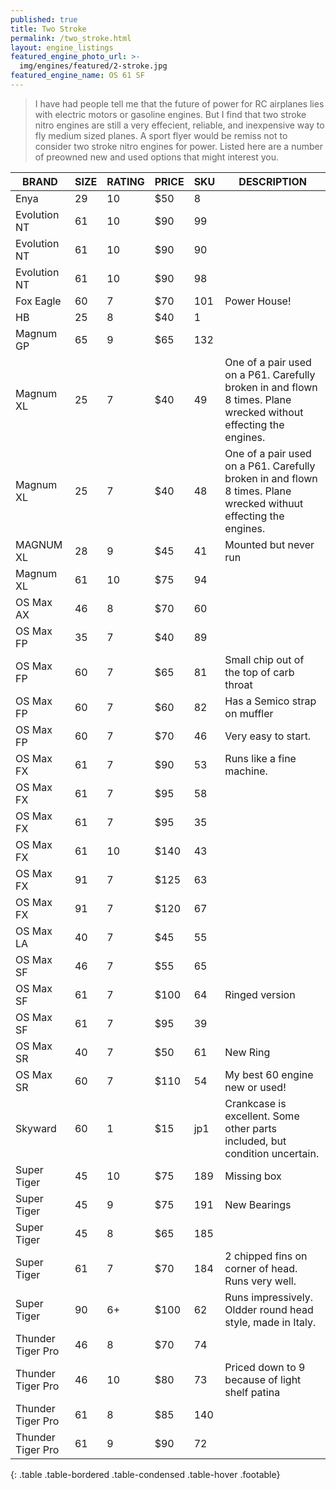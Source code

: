```yaml
---
published: true
title: Two Stroke
permalink: /two_stroke.html
layout: engine_listings
featured_engine_photo_url: >-
  img/engines/featured/2-stroke.jpg
featured_engine_name: OS 61 SF
---
```



> I have had people tell me that the future of power for RC airplanes lies with electric motors or gasoline engines. But I find that two stroke nitro engines are still a very effecient, reliable, and inexpensive way to fly medium sized planes. A sport flyer would be remiss not to consider two stroke nitro engines for power. Listed here are a number of preowned new and used options that might interest you.

BRAND             | SIZE  | RATING | PRICE | SKU   | DESCRIPTION
------------------|-------|--------|-------|-------|--------------------             
Enya              | 29    | 10     | $50   | 8     |
Evolution NT      | 61    | 10     | $90   | 99    |
Evolution NT      | 61    | 10     | $90   | 90    |
Evolution NT      | 61    | 10     | $90   | 98    |
Fox Eagle         | 60    | 7      | $70   | 101   |  Power House!
HB                | 25    | 8      | $40   | 1     |
Magnum GP         | 65    | 9      | $65   | 132   |                                 
Magnum XL         | 25    | 7      | $40   | 49    | One of a pair used on a P61. Carefully broken in and flown 8 times.  Plane wrecked without effecting the engines.
Magnum XL         | 25    | 7      | $40   | 48    | One of a pair used on a P61.  Carefully broken in and flown 8 times.  Plane wrecked withuut effecting the engines.
MAGNUM XL         | 28    | 9      | $45   | 41    | Mounted but never run
Magnum XL         | 61    | 10     | $75   | 94    | 
OS Max AX         | 46    | 8      | $70   | 60    |
OS Max FP         | 35    | 7      | $40   | 89    |
OS Max FP         | 60    | 7      | $65   | 81    | Small chip out of the top of carb throat
OS Max FP         | 60    | 7      | $60   | 82    | Has a Semico strap on muffler
OS Max FP         | 60    | 7      | $70   | 46    | Very easy to start.
OS Max FX         | 61    | 7      | $90   | 53    | Runs like a fine machine.
OS Max FX         | 61    | 7      | $95   | 58    |
OS Max FX         | 61    | 7      | $95   | 35    | 
OS Max FX         | 61    | 10     | $140  | 43    |
OS Max FX         | 91    | 7      | $125  | 63    |
OS Max FX         | 91    | 7      | $120  | 67    |                                 
OS Max LA         | 40    | 7      | $45   | 55    |
OS Max SF         | 46    | 7      | $55   | 65    |
OS Max SF         | 61    | 7      | $100  | 64    | Ringed version
OS Max SF         | 61    | 7      | $95   | 39    |
OS Max SR         | 40    | 7      | $50   | 61    | New Ring
OS Max SR         | 60    | 7      | $110  | 54    | My best 60 engine new or used! 
Skyward           | 60    | 1      | $15   | jp1   | Crankcase is excellent.  Some other parts included, but condition uncertain.
Super Tiger       | 45    | 10     | $75   | 189   | Missing box
Super Tiger       | 45    | 9      | $75   | 191   | New Bearings
Super Tiger       | 45    | 8      | $65   | 185   |
Super Tiger       | 61    | 7      | $70   | 184   | 2 chipped fins on corner of head.  Runs very well.
Super Tiger       | 90    | 6+     | $100  | 62    | Runs impressively.  Oldder round head style, made in Italy.
Thunder Tiger Pro | 46    | 8      | $70   | 74    | 
Thunder Tiger Pro | 46    | 10     | $80   | 73    | Priced down to 9 because of light shelf patina   
Thunder Tiger Pro | 61    | 8      | $85   | 140   |
Thunder Tiger Pro | 61    | 9      | $90   | 72    |
{: .table .table-bordered .table-condensed .table-hover .footable}
